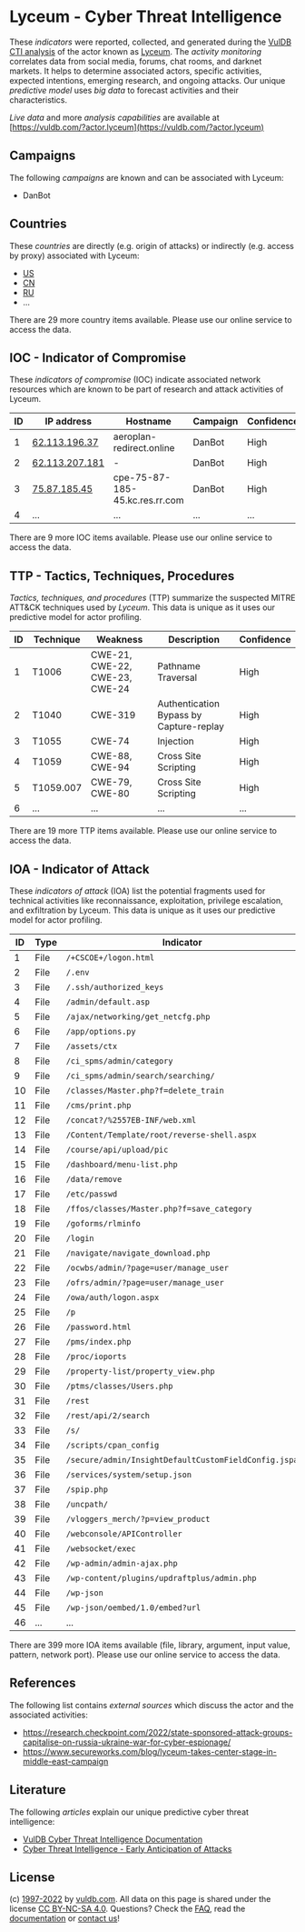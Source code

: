 # Lyceum - Cyber Threat Intelligence

These _indicators_ were reported, collected, and generated during the [VulDB CTI analysis](https://vuldb.com/?kb.cti) of the actor known as [Lyceum](https://vuldb.com/?actor.lyceum). The _activity monitoring_ correlates data from social media, forums, chat rooms, and darknet markets. It helps to determine associated actors, specific activities, expected intentions, emerging research, and ongoing attacks. Our unique _predictive model_ uses _big data_ to forecast activities and their characteristics.

_Live data_ and more _analysis capabilities_ are available at [https://vuldb.com/?actor.lyceum](https://vuldb.com/?actor.lyceum)

## Campaigns

The following _campaigns_ are known and can be associated with Lyceum:

* DanBot

## Countries

These _countries_ are directly (e.g. origin of attacks) or indirectly (e.g. access by proxy) associated with Lyceum:

* [US](https://vuldb.com/?country.us)
* [CN](https://vuldb.com/?country.cn)
* [RU](https://vuldb.com/?country.ru)
* ...

There are 29 more country items available. Please use our online service to access the data.

## IOC - Indicator of Compromise

These _indicators of compromise_ (IOC) indicate associated network resources which are known to be part of research and attack activities of Lyceum.

ID | IP address | Hostname | Campaign | Confidence
-- | ---------- | -------- | -------- | ----------
1 | [62.113.196.37](https://vuldb.com/?ip.62.113.196.37) | aeroplan-redirect.online | DanBot | High
2 | [62.113.207.181](https://vuldb.com/?ip.62.113.207.181) | - | DanBot | High
3 | [75.87.185.45](https://vuldb.com/?ip.75.87.185.45) | cpe-75-87-185-45.kc.res.rr.com | DanBot | High
4 | ... | ... | ... | ...

There are 9 more IOC items available. Please use our online service to access the data.

## TTP - Tactics, Techniques, Procedures

_Tactics, techniques, and procedures_ (TTP) summarize the suspected MITRE ATT&CK techniques used by _Lyceum_. This data is unique as it uses our predictive model for actor profiling.

ID | Technique | Weakness | Description | Confidence
-- | --------- | -------- | ----------- | ----------
1 | T1006 | CWE-21, CWE-22, CWE-23, CWE-24 | Pathname Traversal | High
2 | T1040 | CWE-319 | Authentication Bypass by Capture-replay | High
3 | T1055 | CWE-74 | Injection | High
4 | T1059 | CWE-88, CWE-94 | Cross Site Scripting | High
5 | T1059.007 | CWE-79, CWE-80 | Cross Site Scripting | High
6 | ... | ... | ... | ...

There are 19 more TTP items available. Please use our online service to access the data.

## IOA - Indicator of Attack

These _indicators of attack_ (IOA) list the potential fragments used for technical activities like reconnaissance, exploitation, privilege escalation, and exfiltration by Lyceum. This data is unique as it uses our predictive model for actor profiling.

ID | Type | Indicator | Confidence
-- | ---- | --------- | ----------
1 | File | `/+CSCOE+/logon.html` | High
2 | File | `/.env` | Low
3 | File | `/.ssh/authorized_keys` | High
4 | File | `/admin/default.asp` | High
5 | File | `/ajax/networking/get_netcfg.php` | High
6 | File | `/app/options.py` | High
7 | File | `/assets/ctx` | Medium
8 | File | `/ci_spms/admin/category` | High
9 | File | `/ci_spms/admin/search/searching/` | High
10 | File | `/classes/Master.php?f=delete_train` | High
11 | File | `/cms/print.php` | High
12 | File | `/concat?/%2557EB-INF/web.xml` | High
13 | File | `/Content/Template/root/reverse-shell.aspx` | High
14 | File | `/course/api/upload/pic` | High
15 | File | `/dashboard/menu-list.php` | High
16 | File | `/data/remove` | Medium
17 | File | `/etc/passwd` | Medium
18 | File | `/ffos/classes/Master.php?f=save_category` | High
19 | File | `/goforms/rlminfo` | High
20 | File | `/login` | Low
21 | File | `/navigate/navigate_download.php` | High
22 | File | `/ocwbs/admin/?page=user/manage_user` | High
23 | File | `/ofrs/admin/?page=user/manage_user` | High
24 | File | `/owa/auth/logon.aspx` | High
25 | File | `/p` | Low
26 | File | `/password.html` | High
27 | File | `/pms/index.php` | High
28 | File | `/proc/ioports` | High
29 | File | `/property-list/property_view.php` | High
30 | File | `/ptms/classes/Users.php` | High
31 | File | `/rest` | Low
32 | File | `/rest/api/2/search` | High
33 | File | `/s/` | Low
34 | File | `/scripts/cpan_config` | High
35 | File | `/secure/admin/InsightDefaultCustomFieldConfig.jspa` | High
36 | File | `/services/system/setup.json` | High
37 | File | `/spip.php` | Medium
38 | File | `/uncpath/` | Medium
39 | File | `/vloggers_merch/?p=view_product` | High
40 | File | `/webconsole/APIController` | High
41 | File | `/websocket/exec` | High
42 | File | `/wp-admin/admin-ajax.php` | High
43 | File | `/wp-content/plugins/updraftplus/admin.php` | High
44 | File | `/wp-json` | Medium
45 | File | `/wp-json/oembed/1.0/embed?url` | High
46 | ... | ... | ...

There are 399 more IOA items available (file, library, argument, input value, pattern, network port). Please use our online service to access the data.

## References

The following list contains _external sources_ which discuss the actor and the associated activities:

* https://research.checkpoint.com/2022/state-sponsored-attack-groups-capitalise-on-russia-ukraine-war-for-cyber-espionage/
* https://www.secureworks.com/blog/lyceum-takes-center-stage-in-middle-east-campaign

## Literature

The following _articles_ explain our unique predictive cyber threat intelligence:

* [VulDB Cyber Threat Intelligence Documentation](https://vuldb.com/?kb.cti)
* [Cyber Threat Intelligence - Early Anticipation of Attacks](https://www.scip.ch/en/?labs.20201022)

## License

(c) [1997-2022](https://vuldb.com/?kb.changelog) by [vuldb.com](https://vuldb.com/?kb.about). All data on this page is shared under the license [CC BY-NC-SA 4.0](https://creativecommons.org/licenses/by-nc-sa/4.0/). Questions? Check the [FAQ](https://vuldb.com/?kb.faq), read the [documentation](https://vuldb.com/?kb) or [contact us](https://vuldb.com/?contact)!
